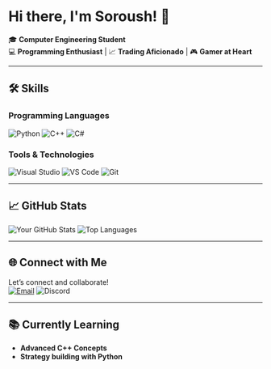 # Hi there, I'm Soroush! 👋

🎓 **Computer Engineering Student**  
💻 **Programming Enthusiast** | 📈 **Trading Aficionado** | 🎮 **Gamer at Heart**

---

## 🛠️ **Skills**
### Programming Languages
![Python](https://img.shields.io/badge/Python-3776AB?style=for-the-badge&logo=python&logoColor=white)
![C++](https://img.shields.io/badge/C++-00599C?style=for-the-badge&logo=c%2B%2B&logoColor=white)
![C#](https://img.shields.io/badge/C%23-239120?style=for-the-badge&logo=c-sharp&logoColor=white)

### Tools & Technologies
![Visual Studio](https://img.shields.io/badge/Visual_Studio-5C2D91?style=for-the-badge&logo=visual-studio&logoColor=white)
![VS Code](https://img.shields.io/badge/VS_Code-007ACC?style=for-the-badge&logo=visual-studio-code&logoColor=white)
![Git](https://img.shields.io/badge/Git-F05032?style=for-the-badge&logo=git&logoColor=white)

---

## 📈 **GitHub Stats**
![Your GitHub Stats](https://github-readme-stats.vercel.app/api?username=sra0sha&show_icons=true&theme=radical)
![Top Languages](https://github-readme-stats.vercel.app/api/top-langs/?username=sra0sha&layout=compact&theme=radical)  

---

## 🌐 **Connect with Me**
Let’s connect and collaborate!  
[![Email](https://img.shields.io/badge/Email-D14836?style=for-the-badge&logo=gmail&logoColor=white)](mailto:83soroush83@gmail.com)
![Discord](https://img.shields.io/badge/Discord-ca1astrophe-5865F2?style=for-the-badge&logo=discord&logoColor=white)

---

## 📚 **Currently Learning**
- **Advanced C++ Concepts**
- **Strategy building with Python**
